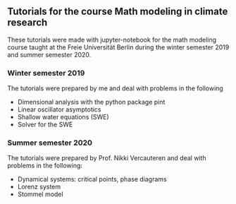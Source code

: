 ## Tutorials for the course Math modeling in climate research

These tutorials were made with jupyter-notebook for the math modeling course taught at the Freie Universität Berlin during the winter semester 2019 and summer semester 2020.

### Winter semester 2019

The tutorials were prepared by me and deal with problems in the following

- Dimensional analysis with the python package pint
- Linear oscillator asymptotics
- Shallow water equations (SWE)
- Solver for the SWE

### Summer semester 2020

The tutorials were prepared by Prof. Nikki Vercauteren and deal with problems in the following:

- Dynamical systems: critical points, phase diagrams
- Lorenz system
- Stommel model
